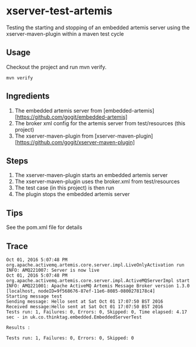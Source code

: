 # xserver-test-artemis
Testing the starting and stopping of an embedded artemis server using the xserver-maven-plugin within a maven test cycle 


## Usage

Checkout the project and run mvn verify.
~~~~~
mvn verify
~~~~~

## Ingredients
1. The embedded artemis server from 
[embedded-artemis][https://github.com/gogit/embedded-artemis]
2. The broker xml config for the artemis server from test/resources (this project)
3. The xserver-maven-plugin from
[xserver-maven-plugin][https://github.com/gogit/xserver-maven-plugin]

## Steps

1. The xserver-maven-plugin starts an embedded artemis server
2. The xserver-maven-plugin uses the broker.xml from test/resources
3. The test case (in this project) is then run
4. The plugin stops the embedded artemis server 

## Tips
See the pom.xml file for details

## Trace
~~~~~
Oct 01, 2016 5:07:48 PM org.apache.activemq.artemis.core.server.impl.LiveOnlyActivation run
INFO: AMQ221007: Server is now live
Oct 01, 2016 5:07:48 PM org.apache.activemq.artemis.core.server.impl.ActiveMQServerImpl start
INFO: AMQ221001: Apache ActiveMQ Artemis Message Broker version 1.3.0 [localhost, nodeID=9f568676-87ef-11e6-8085-0800278178c4] 
Starting message test
Sending message: Hello sent at Sat Oct 01 17:07:50 BST 2016
Received message:Hello sent at Sat Oct 01 17:07:50 BST 2016
Tests run: 1, Failures: 0, Errors: 0, Skipped: 0, Time elapsed: 4.17 sec - in uk.co.thinktag.embedded.EmbeddedServerTest

Results :

Tests run: 1, Failures: 0, Errors: 0, Skipped: 0
~~~~~

